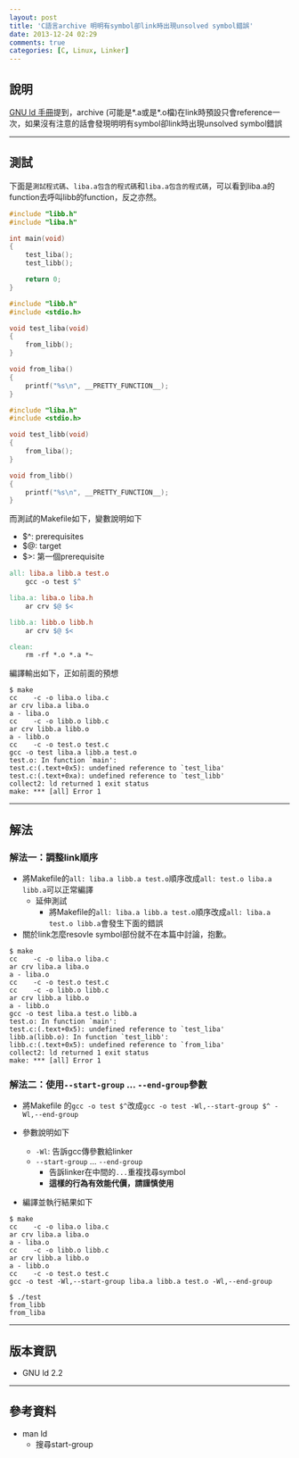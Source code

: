 ```yaml
---
layout: post
title: 'C語言archive 明明有symbol卻link時出現unsolved symbol錯誤'
date: 2013-12-24 02:29
comments: true
categories: [C, Linux, Linker]
---
```

## 說明
[GNU ld 手冊](#參考資料)提到，archive (可能是*.a或是*.o檔)在link時預設只會reference一次，如果沒有注意的話會發現明明有symbol卻link時出現unsolved symbol錯誤

--- 
## 測試
下面是`測試程式碼`、`liba.a包含的程式碼`和`liba.a包含的程式碼`，可以看到liba.a的function去呼叫libb的function，反之亦然。

```c test.c
#include "libb.h"
#include "liba.h"

int main(void)
{
    test_liba();
    test_libb();

    return 0;
}
```

```c liba.c
#include "libb.h"
#include <stdio.h>

void test_liba(void)
{
    from_libb();
}

void from_liba()
{
    printf("%s\n", __PRETTY_FUNCTION__);
}
```

```c libb.c
#include "liba.h"
#include <stdio.h>

void test_libb(void)
{
    from_liba();
}

void from_libb()
{
    printf("%s\n", __PRETTY_FUNCTION__);
}
```
而測試的Makefile如下，變數說明如下

- $^: prerequisites
- $@: target
- $>: 第一個prerequisite

```makefile Makefile
all: liba.a libb.a test.o
	gcc -o test $^

liba.a: liba.o liba.h
	ar crv $@ $<

libb.a: libb.o libb.h
	ar crv $@ $<

clean:
	rm -rf *.o *.a *~
```

編譯輸出如下，正如前面的預想
```text Result
$ make
cc    -c -o liba.o liba.c
ar crv liba.a liba.o
a - liba.o
cc    -c -o libb.o libb.c
ar crv libb.a libb.o
a - libb.o
cc    -c -o test.o test.c
gcc -o test liba.a libb.a test.o
test.o: In function `main':
test.c:(.text+0x5): undefined reference to `test_liba'
test.c:(.text+0xa): undefined reference to `test_libb'
collect2: ld returned 1 exit status
make: *** [all] Error 1
```
---
## 解法
### 解法一：調整link順序

- 將Makefile的`all: liba.a libb.a test.o`順序改成`all: test.o liba.a libb.a`可以正常編譯
    - 延伸測試
        - 將Makefile的`all: liba.a libb.a test.o`順序改成`all: liba.a test.o libb.a`會發生下面的錯誤
- 關於link怎麼resovle symbol部份就不在本篇中討論，抱歉。

```text Result
$ make
cc    -c -o liba.o liba.c
ar crv liba.a liba.o
a - liba.o
cc    -c -o test.o test.c
cc    -c -o libb.o libb.c
ar crv libb.a libb.o
a - libb.o
gcc -o test liba.a test.o libb.a
test.o: In function `main':
test.c:(.text+0x5): undefined reference to `test_liba'
libb.a(libb.o): In function `test_libb':
libb.c:(.text+0x5): undefined reference to `from_liba'
collect2: ld returned 1 exit status
make: *** [all] Error 1

```
        
### 解法二：使用`--start-group` ... `--end-group`參數

- 將Makefile 的`gcc -o test $^`改成`gcc -o test -Wl,--start-group $^ -Wl,--end-group`
- 參數說明如下
    - `-Wl`: 告訴gcc傳參數給linker
    - `--start-group` ... `--end-group`
        - 告訴linker在中間的`...`重複找尋symbol
        - **這樣的行為有效能代價，請謹慎使用**

- 編譯並執行結果如下

```text Result
$ make
cc    -c -o liba.o liba.c
ar crv liba.a liba.o
a - liba.o
cc    -c -o libb.o libb.c
ar crv libb.a libb.o
a - libb.o
cc    -c -o test.o test.c
gcc -o test -Wl,--start-group liba.a libb.a test.o -Wl,--end-group

$ ./test
from_libb
from_liba
```

---
## 版本資訊

- GNU ld 2.2

---
<a name="參考資料"></a>
## 參考資料

- man ld
    - 搜尋start-group
